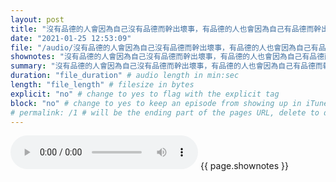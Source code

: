 ```yaml
---
layout: post
title: "沒有品德的人會因為自己沒有品德而幹出壞事，有品德的人也會因為自己有品德而幹出壞事。" # quotes allow forbidden characters like the colon
date: "2021-01-25 12:53:09"
file: "/audio/沒有品德的人會因為自己沒有品德而幹出壞事，有品德的人也會因為自己有品德而幹出壞事。.mp3"
shownotes: "沒有品德的人會因為自己沒有品德而幹出壞事，有品德的人也會因為自己有品德而幹出壞事。"
summary: "沒有品德的人會因為自己沒有品德而幹出壞事，有品德的人也會因為自己有品德而幹出壞事。"
duration: "file_duration" # audio length in min:sec
length: "file_length" # filesize in bytes
explicit: "no" # change to yes to flag with the explicit tag
block: "no" # change to yes to keep an episode from showing up in iTunes
# permalink: /1 # will be the ending part of the pages URL, delete to default to the title
---
```


<audio controls>
<source src="{{site.url}}{{site.baseurl}}{{ page.file }}" type="audio/x-mp3">
Your browser does not support the audio element.
</audio>
{{ page.shownotes }}

